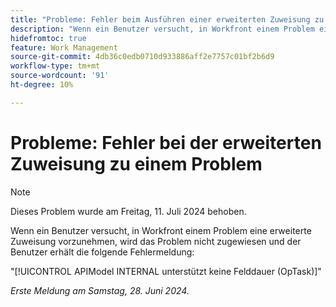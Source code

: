 ```yaml
---
title: "Probleme: Fehler beim Ausführen einer erweiterten Zuweisung zu einem Problem"
description: "Wenn ein Benutzer versucht, in Workfront einem Problem eine erweiterte Zuweisung vorzunehmen, wird das Problem nicht zugewiesen und dem Benutzer wird eine Fehlermeldung angezeigt."
hidefromtoc: true
feature: Work Management
source-git-commit: 4db36c0edb0710d933886aff2e7757c01bf2b6d9
workflow-type: tm+mt
source-wordcount: '91'
ht-degree: 10%

---
```



# Probleme: Fehler bei der erweiterten Zuweisung zu einem Problem

>[!NOTE]
>
>Dieses Problem wurde am Freitag, 11. Juli 2024 behoben.

Wenn ein Benutzer versucht, in Workfront einem Problem eine erweiterte Zuweisung vorzunehmen, wird das Problem nicht zugewiesen und der Benutzer erhält die folgende Fehlermeldung:

&quot;[!UICONTROL APIModel INTERNAL unterstützt keine Felddauer (OpTask)]&quot;

_Erste Meldung am Samstag, 28. Juni 2024._
